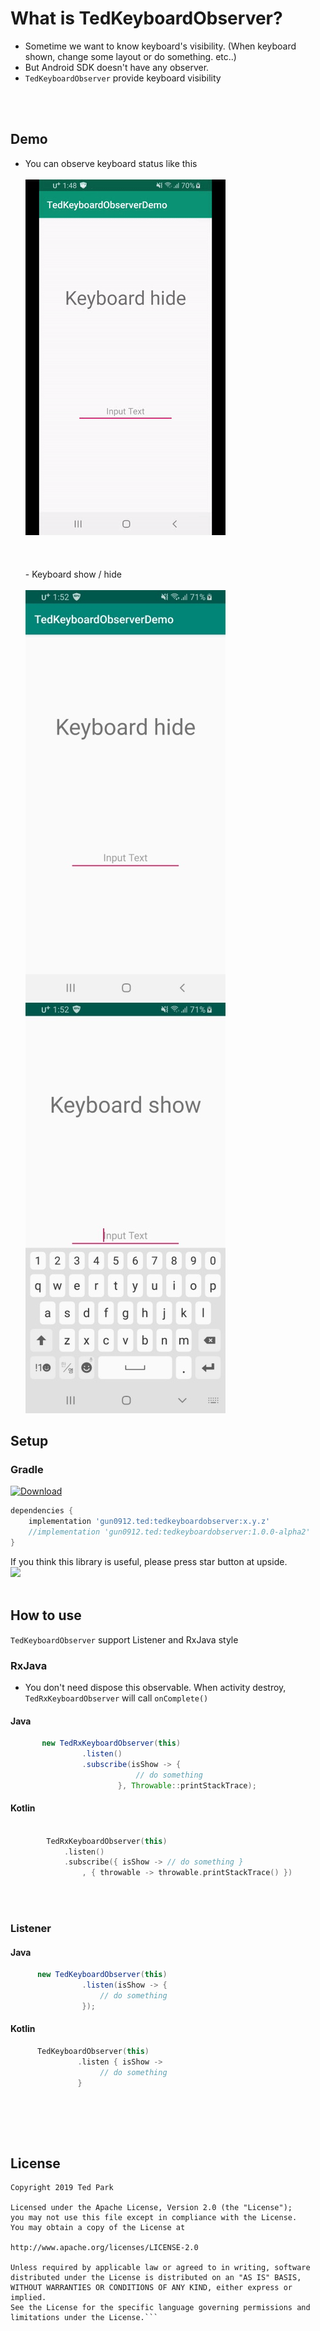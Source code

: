  
# What is TedKeyboardObserver?
- Sometime we want to know keyboard's visibility.
(When keyboard shown, change some layout or do something. etc..)
- But Android SDK doesn't have any observer.
- `TedKeyboardObserver` provide keyboard visibility

<br/><br/>



## Demo
- You can observe keyboard status like this
<br/><br/>![Screenshot](https://github.com/ParkSangGwon/TedKeyboardObserver/blob/master/art/demo.gif?raw=true)
<br/><br/><br/><br/>- Keyboard show / hide
<br/><br/>![Screenshot](https://github.com/ParkSangGwon/TedKeyboardObserver/blob/master/art/screenshot1.jpg?raw=true)  ![Screenshot](https://github.com/ParkSangGwon/TedKeyboardObserver/blob/master/art/screenshot2.jpg?raw=true)    

           
## Setup


### Gradle
[ ![Download](https://api.bintray.com/packages/tkdrnjs0912/maven/tedkeyboardobserver/images/download.svg) ](https://bintray.com/tkdrnjs0912/maven/tedkeyboardobserver/_latestVersion)
```gradle
dependencies {
    implementation 'gun0912.ted:tedkeyboardobserver:x.y.z'
    //implementation 'gun0912.ted:tedkeyboardobserver:1.0.0-alpha2'
}

```

If you think this library is useful, please press star button at upside. 
<br/>
<img src="https://phaser.io/content/news/2015/09/10000-stars.png" width="200">
<br/><br/>



## How to use
`TedKeyboardObserver` support Listener and RxJava style


### RxJava
- You don't need dispose this observable. When activity destroy, `TedRxKeyboardObserver` will call `onComplete()`
#### Java
```java
       new TedRxKeyboardObserver(this)
                .listen()
                .subscribe(isShow -> {
                            // do something
                        }, Throwable::printStackTrace);
```
#### Kotlin
```kotlin
       
        TedRxKeyboardObserver(this)
            .listen()
            .subscribe({ isShow -> // do something }
                , { throwable -> throwable.printStackTrace() })
```
<br/><br/>
### Listener
#### Java
```java
      new TedKeyboardObserver(this)
                .listen(isShow -> {
                    // do something
                });

```
#### Kotlin
```kotlin
      TedKeyboardObserver(this)
               .listen { isShow ->
                    // do something
               }
```


<br/>


<br/><br/>


## License 
 ```code
Copyright 2019 Ted Park

Licensed under the Apache License, Version 2.0 (the "License");
you may not use this file except in compliance with the License.
You may obtain a copy of the License at

http://www.apache.org/licenses/LICENSE-2.0

Unless required by applicable law or agreed to in writing, software
distributed under the License is distributed on an "AS IS" BASIS,
WITHOUT WARRANTIES OR CONDITIONS OF ANY KIND, either express or implied.
See the License for the specific language governing permissions and
limitations under the License.```
